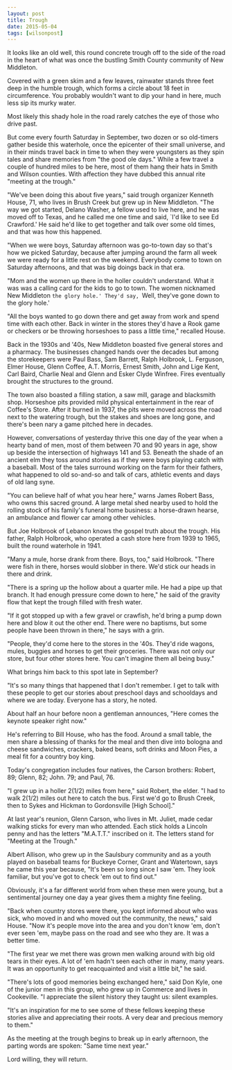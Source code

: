 ```yaml
---
layout: post
title: Trough
date: 2015-05-04
tags: [wilsonpost]
---
```


It looks like an old well, this round concrete trough off to the side of the road in the heart of what was once the bustling Smith County community of New Middleton.

Covered with a green skim and a few leaves, rainwater stands three feet deep in the humble trough, which forms a circle about 18 feet in circumference. You probably wouldn't want to dip your hand in here, much less sip its murky water. 

Most likely this shady hole in the road rarely catches the eye of those who drive past.

But come every fourth Saturday in September, two dozen or so old-timers gather beside this waterhole, once the epicenter of their small universe, and in their minds travel back in time to when they were youngsters as they spin tales and share memories from "the good ole days."
While a few travel a couple of hundred miles to be here, most of them hang their hats in Smith and Wilson counties. With affection they have dubbed this annual rite "meeting at the trough." 

"We've been doing this about five years," said trough organizer Kenneth House, 71, who lives in Brush Creek but grew up in New Middleton. "The way we got started, Delano Washer, a fellow used to live here, and he was moved off to Texas, and he called me one time and said, `I'd like to see Ed Crawford.' He said he'd like to get together and talk over some old times, and that was how this happened. 

"When we were boys, Saturday afternoon was go-to-town day so that's how we picked Saturday, because after jumping around the farm all week we were ready for a little rest on the weekend. Everybody come to town on Saturday afternoons, and that was big doings back in that era.

"Mom and the women up there in the holler couldn't understand. What it was was a calling card for the kids to go to town. The women nicknamed New Middleton `the glory hole.' They'd say, `Well, they've gone down to the glory hole.'

"All the boys wanted to go down there and get away from work and spend time with each other. Back in winter in the stores they'd have a Rook game or checkers or be throwing horseshoes to pass a little time," recalled House.

Back in the 1930s and '40s, New Middleton boasted five general stores and a pharmacy. The businesses changed hands over the decades but among the storekeepers were Paul Bass, Sam Barrett, Ralph Holbrook, L. Ferguson, Elmer House, Glenn Coffee, A.T. Morris, Ernest Smith, John and Lige Kent, Carl Baird, Charlie Neal and Glenn and Esker Clyde Winfree. Fires eventually brought the structures to the ground.

The town also boasted a filling station, a saw mill, garage and blacksmith shop. Horseshoe pits provided mild physical entertainment in the rear of Coffee's Store. After it burned in 1937, the pits were moved across the road next to the watering trough, but the stakes and shoes are long gone, and there's been nary a game pitched here in decades.

However, conversations of yesterday thrive this one day of the year when a hearty band of men, most of them between 70 and 90 years in age, show up beside the intersection of highways 141 and 53. Beneath the shade of an ancient elm they toss around stories as if they were boys playing catch with a baseball. Most of the tales surround working on the farm for their fathers, what happened to old so-and-so and talk of cars, athletic events and days of old lang syne.

"You can believe half of what you hear here," warns James Robert Bass, who owns this sacred ground. A large metal shed nearby used to hold the rolling stock of his family's funeral home business: a horse-drawn hearse, an ambulance and flower car among other vehicles.

But Joe Holbrook of Lebanon knows the gospel truth about the trough. His father, Ralph Holbrook, who operated a cash store here from 1939 to 1965, built the round waterhole in 1941.

"Many a mule, horse drank from there. Boys, too," said Holbrook. "There were fish in there, horses would slobber in there. We'd stick our heads in there and drink.
 
"There is a spring up the hollow about a quarter mile. He had a pipe up that branch. It had enough pressure come down to here," he said of the gravity flow that kept the trough filled with fresh water.

"If it got stopped up with a few gravel or crawfish, he'd bring a pump down here and blow it out the other end. There were no baptisms, but some people have been thrown in there," he says with a grin. 

"People, they'd come here to the stores in the '40s. They'd ride wagons, mules, buggies and horses to get their groceries. There was not only our store, but four other stores here. You can't imagine them all being busy."

What brings him back to this spot late in September?
 
"It's so many things that happened that I don't remember. I get to talk with these people to get our stories about preschool days and schooldays and where we are today. Everyone has a story, he noted.

About half an hour before noon a gentleman announces, "Here comes the keynote speaker right now." 

He's referring to Bill House, who has the food. Around a small table, the men share a blessing of thanks for the meal and then dive into bologna and cheese sandwiches, crackers, baked beans, soft drinks and Moon Pies, a meal fit for a country boy king.

Today's congregation includes four natives, the Carson brothers: Robert, 89; Glenn, 82; John. 79; and Paul, 76.

"I grew up in a holler 2(1/2) miles from here," said Robert, the elder. "I had to walk 2(1/2) miles out here to catch the bus. First we'd go to Brush Creek, then to Sykes and Hickman to Gordonsville [High School]."

At last year's reunion, Glenn Carson, who lives in Mt. Juliet, made cedar walking sticks for every man who attended. Each stick holds a Lincoln penny and has the letters "M.A.T.T." inscribed on it. The letters stand for "Meeting at the Trough."

Albert Allison, who grew up in the Saulsbury community and as a youth played on baseball teams for Buckeye Corner, Grant and Watertown, says he came this year because, "It's been so long since I saw 'em. They look familiar, but you've got to check 'em out to find out."

Obviously, it's a far different world from when these men were young, but a sentimental journey one day a year gives them a mighty fine feeling.

"Back when country stores were there, you kept informed about who was sick, who moved in and who moved out the community, the news," said House. "Now it's people move into the area and you don't know 'em, don't ever seen 'em, maybe pass on the road and see who they are. It was a better time. 

"The first year we met there was grown men walking around with big old tears in their eyes. A lot of 'em hadn't seen each other in many, many years. It was an opportunity to get reacquainted and visit a little bit," he said. 

"There's lots of good memories being exchanged here," said Don Kyle, one of the junior men in this group, who grew up in Commerce and lives in Cookeville. "I appreciate the silent history they taught us: silent examples. 

"It's an inspiration for me to see some of these fellows keeping these stories alive and appreciating their roots. A very dear and precious memory to them."

As the meeting at the trough begins to break up in early afternoon, the parting words are spoken: "Same time next year." 

Lord willing, they will return.
